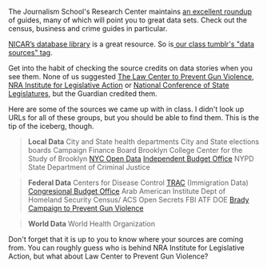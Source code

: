 The Journalism School's Research Center maintains <a href="http://researchcenter.journalism.cuny.edu/research-guides/">an excellent roundup</a> of guides, many of which will point you to great data sets. Check out the census, business and crime guides in particular. 

<a href="http://ire.org/nicar/">NICAR’s database library</a> is a great resource. So is<a href="http://jour72312.tumblr.com/tagged/data-sources"> our class tumblr's "data sources" tag</a>.<!--more-->

Get into the habit of checking the source credits on data stories when you see them. None of us suggested <a href="http://smartgunlaws.org/">The Law Center to Prevent Gun Violence</a>, <a href="NRA Institute for Legislative Action">NRA Institute for Legislative Action</a> or <a href="http://www.ncsl.org/">National Conference of State Legislatures</a>, but the Guardian credited them. 

Here are some of the sources we came up with in class. I didn't look up URLs for all of these groups, but you should be able to find them. This is the tip of the iceberg, though. 

<blockquote><strong>Local Data</strong>
City and State health departments  
City and State elections boards  
Campaign Finance Board  
Brooklyn College Center for the Study of Brooklyn  
<a href="https://nycopendata.socrata.com/">NYC Open Data</a>  
<a href="http://www.ibo.nyc.ny.us/">Independent Budget Office</a>  
NYPD  
State Department of Criminal Justice</blockquote>

<blockquote><strong>Federal Data</strong>
Centers for Disease Control  
<a href="http://trac.syr.edu/immigration/index.html">TRAC</a> (Immigration Data)  
<a href="http://www.cbo.gov/">Congresional Budget Office</a> 
Arab American Institute  
Dept of Homeland Security  
Census/ ACS  
Open Secrets  
FBI  
ATF  
DOE  
<a href="http://www.bradycampaign.org/">Brady Campaign to Prevent Gun Violence</a>  
</blockquote>



<blockquote><strong>World Data</strong>
World Health Organization  
</blockquote>

Don't forget that it is up to you to know where your sources are coming from. You can roughly guess who is behind NRA Institute for Legislative Action, but what about Law Center to Prevent Gun Violence? 
